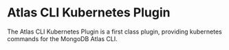 # Atlas CLI Kubernetes Plugin

The Atlas CLI Kubernetes Plugin is a first class plugin, providing kubernetes commands for the MongoDB Atlas CLI.

